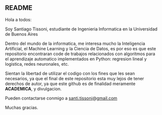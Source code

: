 ## README
Hola a todos:

Soy Santiago Tissoni, estudiante de Ingenieria Informatica en la Universidad de Buenos Aires

Dentro del mundo de la informatica, me interesa mucho la Inteligencia Artificial, el Machine Learning y la Ciencia de Datos,
es por eso es que este repositorio encontraran code de trabajos relacionados con algoritmos para el aprendizaje automatico
implementados en Python: regresion lineal y logistica, redes neuronales, etc.



Sientan la libertad de utilizar el codigo con los fines que les sean necesarios, ya que el final de este repositorio esta
muy lejos de tener derechos de autor, ya que este github es de finalidad meramente **ACADEMICA**, y divulgacion.

Pueden contactarse conmigo a santi.tissoni@gmail.com

Muchas gracias.
